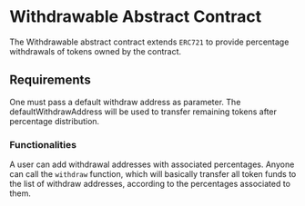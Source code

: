 # Withdrawable Abstract Contract
The Withdrawable abstract contract extends `ERC721` to provide percentage withdrawals of tokens owned by the contract.

## Requirements
One must pass a default withdraw address as parameter. The defaultWithdrawAddress will be used to transfer remaining tokens after percentage distribution.


### Functionalities 
A user can add withdrawal addresses with associated percentages. Anyone can call the `withdraw` function, which will basically transfer all token funds to the list of withdraw addresses, according to the percentages associated to them.
